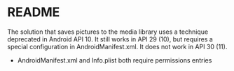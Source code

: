 # README

The solution that saves pictures to the media library uses a technique deprecated in Android API 10.
It still works in API 29 (10), but requires a special configuration in AndroidManifest.xml. It does
not work in API 30 (11).

* AndroidManifest.xml and Info.plist both require permissions entries



